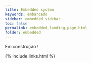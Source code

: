 ```yaml
---
title: Embedded system
keywords: embarcado
sidebar: embedded_sidebar
toc: false
permalink: embedded_landing_page.html
folder: embedded
---
```


Em construção !

{% include links.html %}
